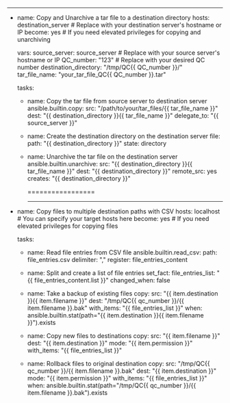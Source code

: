 

---
- name: Copy and Unarchive a tar file to a destination directory
  hosts: destination_server  # Replace with your destination server's hostname or IP
  become: yes  # If you need elevated privileges for copying and unarchiving

  vars:
    source_server: source_server  # Replace with your source server's hostname or IP
    QC_number: "123"  # Replace with your desired QC number
    destination_directory: "/tmp/QC{{ QC_number }}/"
    tar_file_name: "your_tar_file_QC{{ QC_number }}.tar"

  tasks:
    - name: Copy the tar file from source server to destination server
      ansible.builtin.copy:
        src: "/path/to/your/tar_files/{{ tar_file_name }}"
        dest: "{{ destination_directory }}{{ tar_file_name }}"
      delegate_to: "{{ source_server }}"

    - name: Create the destination directory on the destination server
      file:
        path: "{{ destination_directory }}"
        state: directory

    - name: Unarchive the tar file on the destination server
      ansible.builtin.unarchive:
        src: "{{ destination_directory }}{{ tar_file_name }}"
        dest: "{{ destination_directory }}"
        remote_src: yes
        creates: "{{ destination_directory }}"


      =================


      ---
- name: Copy files to multiple destination paths with CSV
  hosts: localhost  # You can specify your target hosts here
  become: yes  # If you need elevated privileges for copying files

  tasks:
    - name: Read file entries from CSV file
      ansible.builtin.read_csv:
        path: file_entries.csv
        delimiter: ","
      register: file_entries_content

    - name: Split and create a list of file entries
      set_fact:
        file_entries_list: "{{ file_entries_content.list }}"
      changed_when: false

    - name: Take a backup of existing files
      copy:
        src: "{{ item.destination }}{{ item.filename }}"
        dest: "/tmp/QC{{ qc_number }}/{{ item.filename }}.bak"
      with_items: "{{ file_entries_list }}"
      when: ansible.builtin.stat(path="{{ item.destination }}{{ item.filename }}").exists

    - name: Copy new files to destinations
      copy:
        src: "{{ item.filename }}"
        dest: "{{ item.destination }}"
        mode: "{{ item.permission }}"
      with_items: "{{ file_entries_list }}"

    - name: Rollback files to original destination
      copy:
        src: "/tmp/QC{{ qc_number }}/{{ item.filename }}.bak"
        dest: "{{ item.destination }}"
        mode: "{{ item.permission }}"
      with_items: "{{ file_entries_list }}"
      when: ansible.builtin.stat(path="/tmp/QC{{ qc_number }}/{{ item.filename }}.bak").exists

